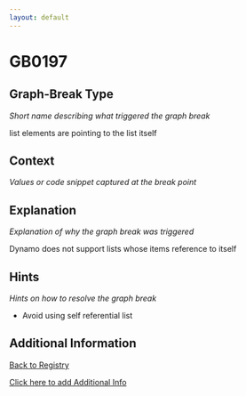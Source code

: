 ```yaml
---
layout: default
---
```

# GB0197

## Graph-Break Type
*Short name describing what triggered the graph break*

list elements are pointing to the list itself

## Context
*Values or code snippet captured at the break point*



## Explanation
*Explanation of why the graph break was triggered*

Dynamo does not support lists whose items reference to itself

## Hints
*Hints on how to resolve the graph break*

- Avoid using self referential list


## Additional Information

<!-- ADDITIONAL INFORMATION START - Add custom information below this line -->

<!-- ADDITIONAL INFORMATION END -->

[Back to Registry](../index.html)

[Click here to add Additional Info](https://github.com/pytorch-labs/compile-graph-break-site/edit/main/docs/gb/gb0197.md)
